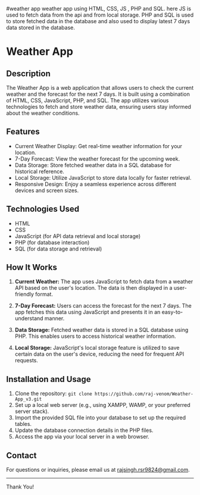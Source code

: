 #weather app
weather app using HTML, CSS, JS , PHP and SQL.
here JS is used to fetch data from the api  and from local storage.
PHP and SQL is used to store fetched data in the database and also used to display latest 7 days data stored in the database.
# Weather App

## Description

The Weather App is a web application that allows users to check the current weather and the forecast for the next 7 days. It is built using a combination of HTML, CSS, JavaScript, PHP, and SQL. The app utilizes various technologies to fetch and store weather data, ensuring users stay informed about the weather conditions.

## Features

- Current Weather Display: Get real-time weather information for your location.
- 7-Day Forecast: View the weather forecast for the upcoming week.
- Data Storage: Store fetched weather data in a SQL database for historical reference.
- Local Storage: Utilize JavaScript to store data locally for faster retrieval.
- Responsive Design: Enjoy a seamless experience across different devices and screen sizes.

## Technologies Used

- HTML
- CSS
- JavaScript (for API data retrieval and local storage)
- PHP (for database interaction)
- SQL (for data storage and retrieval)

## How It Works

1. **Current Weather:** The app uses JavaScript to fetch data from a weather API based on the user's location. The data is then displayed in a user-friendly format.

2. **7-Day Forecast:** Users can access the forecast for the next 7 days. The app fetches this data using JavaScript and presents it in an easy-to-understand manner.

3. **Data Storage:** Fetched weather data is stored in a SQL database using PHP. This enables users to access historical weather information.

4. **Local Storage:** JavaScript's local storage feature is utilized to save certain data on the user's device, reducing the need for frequent API requests.

## Installation and Usage

1. Clone the repository: `git clone https://github.com/raj-venom/Weather-App_v3.git`
2. Set up a local web server (e.g., using XAMPP, WAMP, or your preferred server stack).
3. Import the provided SQL file into your database to set up the required tables.
4. Update the database connection details in the PHP files.
5. Access the app via your local server in a web browser.

## Contact

For questions or inquiries, please email us at rajsingh.rsr9824@gmail.com.

---

Thank You!
